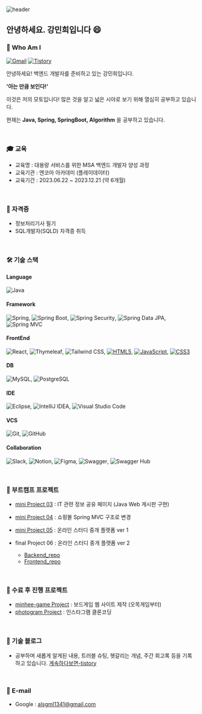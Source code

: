 ![header](https://capsule-render.vercel.app/api?type=waving&height=210&color=gradient&text=Minhee's%20Github%20💾&fontSize=30&desc=💻%20Backend%20Developer&fontAlignY=25&descAlignY=40&textBg=false&reversal=false&animation=fadeIn&rotate=0&strokeWidth=0&descSize=-10)

## 안녕하세요. 강민희입니다 😄
### 🤔 Who Am I 

[![Gmail](https://img.shields.io/badge/Gmail-0677d1?style=flat-square&logo=Gmail&logoColor=black)](mailto:alsgml1341@gmail.com)
[![Tistory](https://img.shields.io/badge/Tistory-FF5722?style=flat-square&logo=tistory&logoColor=#000000)](https://nuvgw2810.tistory.com/)

안녕하세요! 백엔드 개발자를 준비하고 있는 강민희입니다.

**'아는 만큼 보인다!'**

이것은 저의 모토입니다! 많은 것을 알고 넓은 시야로 보기 위해 열심히 공부하고 있습니다.

현재는 **Java, Spring, SpringBoot, Algorithm** 을 공부하고 있습니다. 

<br> 

### 🎓 교육 
- 교육명 : 대용량 서비스를 위한 MSA 백엔드 개발자 양성 과정
- 교육기관 : 엔코아 아카데미 (플레이데이터)  
- 교육기간 : 2023.06.22 ~ 2023.12.21 (약 6개월)

<br> 

### 🪪 자격증 
- 정보처리기사 필기
- SQL개발자(SQLD) 자격증 취득 

<br> 

### 🛠️ 기술 스택
#### Language
![Java](https://img.shields.io/badge/Java-007396?style=flat-square&logo=java&logoColor=white)

#### Framework
![Spring](https://img.shields.io/badge/Spring-6DB33F?style=flat-square&logo=spring&logoColor=white), 
![Spring Boot](https://img.shields.io/badge/Spring%20Boot-6DB33F?style=flat-square&logo=spring-boot&logoColor=white), 
![Spring Security](https://img.shields.io/badge/Spring%20Security-6DB33F?style=flat-square&logo=spring-security&logoColor=white),
![Spring Data JPA](https://img.shields.io/badge/Spring%20Data%20JPA-6DB33F?style=flat-square&logo=spring-data&logoColor=white), 
![Spring MVC](https://img.shields.io/badge/Spring%20MVC-6DB33F?style=flat-square&logo=spring&logoColor=white)

#### FrontEnd 
![React](https://img.shields.io/badge/React-61DAFB?style=flat-square&logo=react&logoColor=white),
![Thymeleaf](https://img.shields.io/badge/Thymeleaf-005F0F?style=flat-square&logo=thymeleaf&logoColor=white),
![Tailwind CSS](https://img.shields.io/badge/-Tailwind_CSS-38B2AC?style=flat-square&logo=Tailwind-CSS&logoColor=white),
[![HTML5](https://img.shields.io/badge/HTML5-E34F26?style=flat-square&logo=HTML5&logoColor=white)](https://developer.mozilla.org/en-US/docs/Web/Guide/HTML/HTML5),
[![JavaScript](https://img.shields.io/badge/JavaScript-F7DF1E?style=flat-square&logo=JavaScript&logoColor=black)](https://developer.mozilla.org/en-US/docs/Web/JavaScript),
[![CSS3](https://img.shields.io/badge/CSS3-1572B6?style=flat-square&logo=CSS3&logoColor=white)](https://developer.mozilla.org/en-US/docs/Web/CSS)


#### DB 
![MySQL](https://img.shields.io/badge/MySQL-4479A1?style=flat-square&logo=mysql&logoColor=white),
![PostgreSQL](https://img.shields.io/badge/PostgreSQL-336791?style=flat-square&logo=postgresql&logoColor=white)

#### IDE
![Eclipse](https://img.shields.io/badge/Eclipse-2C2255?style=flat-square&logo=eclipse&logoColor=white), 
![IntelliJ IDEA](https://img.shields.io/badge/IntelliJ%20IDEA-000000?style=flat-square&logo=intellij-idea&logoColor=white),
![Visual Studio Code](https://img.shields.io/badge/Visual%20Studio%20Code-007ACC?style=flat-square&logo=visual-studio-code&logoColor=white)

#### VCS
![Git](https://img.shields.io/badge/Git-F05032?style=flat-square&logo=git&logoColor=white),
![GitHub](https://img.shields.io/badge/GitHub-181717?style=flat-square&logo=github&logoColor=white)

#### Collaboration 
![Slack](https://img.shields.io/badge/Slack-4A154B?style=flat-square&logo=slack&logoColor=white),
![Notion](https://img.shields.io/badge/Notion-000000?style=flat-square&logo=notion&logoColor=white),
![Figma](https://img.shields.io/badge/Figma-F24E1E?style=flat-square&logo=figma&logoColor=white),
![Swagger](https://img.shields.io/badge/Swagger-85EA2D?style=flat-square&logo=swagger&logoColor=black),
![Swagger Hub](https://img.shields.io/badge/Swagger%20Hub-85EA2D?style=flat-square&logo=swagger&logoColor=black)
  
<br> 

### 🌱 부트캠프 프로젝트 
- [mini Project 03](https://github.com/minhee810/Bootcamp_project03_ITLink) : IT 관련 정보 공유 페이지 (Java Web 게시판 구현) 

- [mini Project 04](https://github.com/minhee810/Bootcamp_project04_shopping) : 쇼핑몰 Spring MVC 구조로 변경

- [mini Project 05](https://github.com/minhee810/Bootcamp_project05_LetsCoding-BE) : 온라인 스터디 중개 플랫폼 ver 1
  
- final Project 06  : 온라인 스터디 중개 플랫폼 ver 2
  - [Backend_repo](https://github.com/minhee810/ReCode-BE.git) <br>
  - [Frontend_repo](https://github.com/minhee810/ReCode-FE.git)
<br> 

### 🌿 수료 후 진행 프로젝트 
- [minhee-game Project](https://github.com/2-junhee/minhee-game-server.git) : 보드게임 웹 사이트 제작 (오목게임부터)
- [photogram Project](https://github.com/minhee810/instagram.git) : 인스타그램 클론코딩 

<br> 

### 🔗 기술 블로그 
- 공부하며 새롭게 알게된 내용, 트러블 슈팅, 헷갈리는 개념, 주간 회고록 등을 기록하고 있습니다. 
[계속하다보면-tistory](https://nuvgw2810.tistory.com/)

<br> 

### 📧 E-mail 
- Google : alsgml1341@gmail.com





